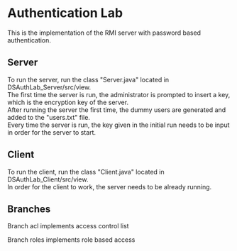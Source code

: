 # Authentication Lab
This is the implementation of the RMI server with password based authentication.
## Server 
To run the server, run the class "Server.java" located in DSAuthLab_Server/src/view.\
The first time the server is run, the administrator is prompted to insert a key, which is the encryption key of the server.\
After running the server the first time, the dummy users are generated and added to the "users.txt" file.\
Every time the server is run, the key given in the initial run needs to be input in order for the server to start.
## Client 
To run the client, run the class "Client.java" located in DSAuthLab_Client/src/view.\
In order for the client to work, the server needs to be already running.
## Branches
Branch acl implements access control list

Branch roles implements role based access